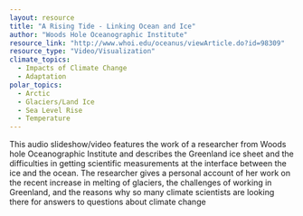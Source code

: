 ```yaml
---
layout: resource
title: "A Rising Tide - Linking Ocean and Ice"
author: "Woods Hole Oceanographic Institute"
resource_link: "http://www.whoi.edu/oceanus/viewArticle.do?id=98309"
resource_type: "Video/Visualization"
climate_topics:
  - Impacts of Climate Change
  - Adaptation
polar_topics:
  - Arctic
  - Glaciers/Land Ice
  - Sea Level Rise
  - Temperature
---
```


This audio slideshow/video features the work of a researcher from Woods hole Oceanographic Institute and describes the Greenland ice sheet and the difficulties in getting scientific measurements at the interface between the ice and the ocean.  The researcher gives a personal account of her work on the recent increase in melting of glaciers, the challenges of working in Greenland, and the reasons why so many climate scientists are looking there for answers to questions about climate change
